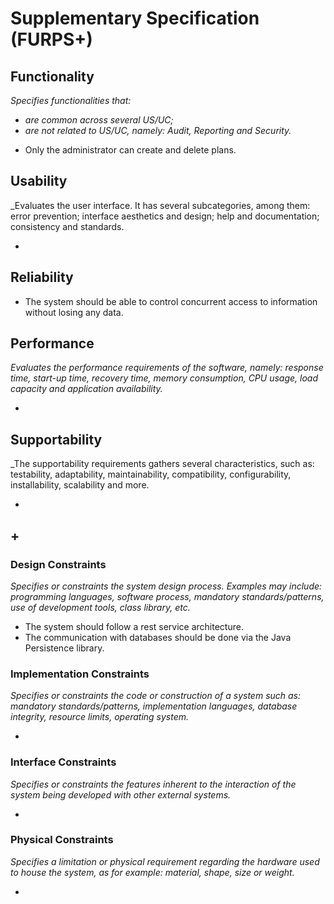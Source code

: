 # Supplementary Specification (FURPS+)

## Functionality

_Specifies functionalities that:_

- _are common across several US/UC;_
- _are not related to US/UC, namely: Audit, Reporting and Security._

* Only the administrator can create and delete plans.

## Usability 

_Evaluates the user interface. It has several subcategories,
among them: error prevention; interface aesthetics and design; help and
documentation; consistency and standards.

*

## Reliability

* The system should be able to control concurrent access to information without losing any data.

## Performance
_Evaluates the performance requirements of the software, namely: response time, start-up time, recovery time, memory consumption, CPU usage, load capacity and application availability._

*

## Supportability
_The supportability requirements gathers several characteristics, such as:
testability, adaptability, maintainability, compatibility,
configurability, installability, scalability and more.

*

## +

### Design Constraints

_Specifies or constraints the system design process. Examples may include: programming languages, software process, mandatory standards/patterns, use of development tools, class library, etc._

* The system should follow a rest service architecture.
* The communication with databases should be done via the Java Persistence library.
### Implementation Constraints

_Specifies or constraints the code or construction of a system such as: mandatory standards/patterns, implementation languages,
database integrity, resource limits, operating system._

* 

### Interface Constraints
_Specifies or constraints the features inherent to the interaction of the
system being developed with other external systems._

*

### Physical Constraints

_Specifies a limitation or physical requirement regarding the hardware used to house the system, as for example: material, shape, size or weight._

* 
